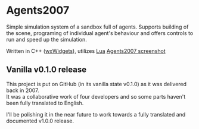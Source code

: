 # Agents2007
Simple simulation system of a sandbox full of agents. Supports building of the scene, programing of individual agent's behaviour and offers controls to run and speed up the simulation.<br />

Written in C++ ([wxWidgets](https://www.wxwidgets.org/)), utilizes [Lua](http://www.lua.org/about.html)
[Agents2007 screenshot](https://smejkal.software/img/agents2007_scr1.jpg)

## Vanilla v0.1.0 release

This project is put on GitHub (in its vanilla state v0.1.0) as it was delivered back in 2007.<br />
It was a collaborative work of four developers and so some parts haven't been fully translated to English.

I'll be polishing it in the near future to work towards a fully translated and documented v1.0.0 release.